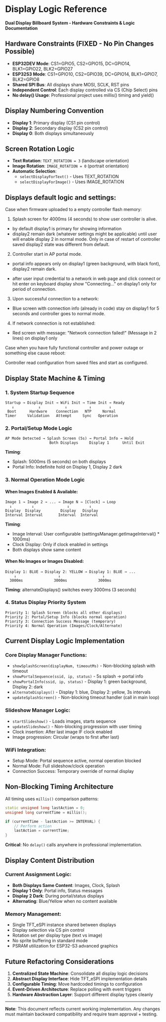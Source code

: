 # Display Logic Reference
**Dual Display Billboard System - Hardware Constraints & Logic Documentation**

## Hardware Constraints (FIXED - No Pin Changes Possible)
- **ESP32DEV Mode**: CS1=GPIO5, CS2=GPIO15, DC=GPIO14, BLK1=GPIO22, BLK2=GPIO27
- **ESP32S3 Mode**: CS1=GPIO10, CS2=GPIO39, DC=GPIO14, BLK1=GPIO7, BLK2=GPIO8
- **Shared SPI Bus**: All displays share MOSI, SCLK, RST pins
- **Independent Control**: Each display controlled via CS (Chip Select) pins
- **No delay() Usage**: Professional project uses millis() timing and yield()

## Display Numbering Convention
- **Display 1**: Primary display (CS1 pin control)
- **Display 2**: Secondary display (CS2 pin control)  
- **Display 0**: Both displays simultaneously

## Screen Rotation Logic
- **Text Rotation**: `TEXT_ROTATION = 3` (landscape orientation)
- **Image Rotation**: `IMAGE_ROTATION = 0` (portrait orientation)
- **Automatic Selection**: 
  - `selectDisplayForText()` - Uses TEXT_ROTATION
  - `selectDisplayForImage()` - Uses IMAGE_ROTATION

## Displays default logic and settings:

Case when firmware uploaded to a empty controller flash memory:

1. Splash screen for 4000ms (4 seconds) to show user controller is alive.

- by default display1 is primary for showing information
- display2 remain dark (whatever settings might be applicable) until user will enable display 2 in normal mode. Only in case of restart of controller saved display2 state was different from default.

2. Controller start in AP portal mode.

- portal info appears only on display1 (green background, with black font), display2 remain dark. 

- after user input credential to a network in web page and click connect or hit enter on keyboard display show "Connecting..." on display1 only for period of connection.

3. Upon successful connection to a network:

- Blue screen with connection info (already in code) stay on display1 for 5 seconds and controller goes to normal mode.

4. If network connection is not established:

- Red screen with message: "Network connection failed!" (Message in 2 lines) on display1 only

Case when you have fully functional controller and power outage or something else cause reboot:

Controller read configuration from saved files and start as configured.

## Display State Machine & Timing

### 1. System Startup Sequence
```
Startup → Display Init → WiFi Init → Time Init → Ready
   ↓           ↓           ↓          ↓        ↓
 Boot      Hardware    Connection   NTP     Normal
Timer     Validation   Attempt     Sync   Operation
```

### 2. Portal/Setup Mode Logic
```
AP Mode Detected → Splash Screen (5s) → Portal Info → Hold
                    Both Displays     Display 1      Until Exit
```
**Timing**: 
- Splash: 5000ms (5 seconds) on both displays
- Portal Info: Indefinite hold on Display 1, Display 2 dark

### 3. Normal Operation Mode Logic

#### When Images Enabled & Available:
```
Image 1 → Image 2 → ... → Image N → [Clock] → Loop
  ↓         ↓               ↓         ↓
Display  Display         Display   Display
Interval Interval       Interval  Interval
```
**Timing**:
- Image Interval: User configurable (settingsManager.getImageInterval() * 1000ms)
- Clock Display: Only if clock enabled in settings
- Both displays show same content

#### When No Images or Images Disabled:
```
Display 1: BLUE → Display 2: YELLOW → Display 1: BLUE → ...
    ↓                   ↓                   ↓
  3000ms              3000ms              3000ms
```
**Timing**: alternateDisplays() switches every 3000ms (3 seconds)

### 4. Status Display Priority System
```
Priority 1: Splash Screen (blocks all other displays)
Priority 2: Portal/Setup Info (blocks normal operation)
Priority 3: Connection Success Message (temporary)
Priority 4: Normal Operation (Images/Clock/Alternate)
```

## Current Display Logic Implementation

### Core Display Manager Functions:
- `showSplashScreen(displayNum, timeoutMs)` - Non-blocking splash with timeout
- `showPortalSequence(ssid, ip, status)` - 5s splash → portal info
- `showPortalInfo(ssid, ip, status)` - Display 1: green background, Display 2: dark
- `alternateDisplays()` - Display 1: blue, Display 2: yellow, 3s intervals
- `updateSplashScreen()` - Non-blocking timeout handler (call in main loop)

### Slideshow Manager Logic:
- `startSlideshow()` - Loads images, starts sequence
- `updateSlideshow()` - Non-blocking progression with user timing
- Clock insertion: After last image IF clock enabled
- Image progression: Circular (wraps to first after last)

### WiFi Integration:
- Setup Mode: Portal sequence active, normal operation blocked
- Normal Mode: Full slideshow/clock operation
- Connection Success: Temporary override of normal display

## Non-Blocking Timing Architecture

All timing uses `millis()` comparison patterns:
```cpp
static unsigned long lastAction = 0;
unsigned long currentTime = millis();

if (currentTime - lastAction >= INTERVAL) {
    // Perform action
    lastAction = currentTime;
}
```

**Critical**: No `delay()` calls anywhere in professional implementation.

## Display Content Distribution

### Current Assignment Logic:
- **Both Displays Same Content**: Images, Clock, Splash
- **Display 1 Only**: Portal info, Status messages  
- **Display 2 Dark**: During portal/status displays
- **Alternating**: Blue/Yellow when no content available

### Memory Management:
- Single TFT_eSPI instance shared between displays
- Display selection via CS pin control
- Rotation set per display type (text vs image)
- No sprite buffering in standard mode
- PSRAM utilization for ESP32-S3 advanced graphics

## Future Refactoring Considerations

1. **Centralized State Machine**: Consolidate all display logic decisions
2. **Abstract Display Interface**: Hide TFT_eSPI implementation details  
3. **Configurable Timing**: Move hardcoded timings to configuration
4. **Event-Driven Architecture**: Replace polling with event triggers
5. **Hardware Abstraction Layer**: Support different display types cleanly

---
**Note**: This document reflects current working implementation. 
Any changes must maintain backward compatibility and require team approval + testing.
